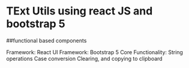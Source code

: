 # TExt Utils using react JS and bootstrap 5
##functional based components 


Framework: React 
UI Framework: Bootstrap 5
Core Functionality:
String operations 
Case conversion
Clearing, and copying to clipboard
